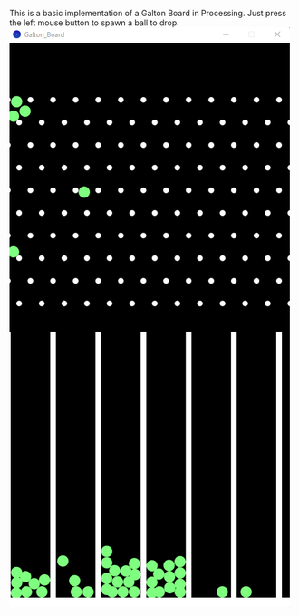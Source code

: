 This is a basic implementation of a Galton Board in Processing. 
Just press the left mouse button to spawn a ball to drop. 
![](GaltonBoardScreenshot.png)
